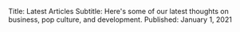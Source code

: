 Title: Latest Articles
Subtitle: Here's some of our latest thoughts on business, pop culture, and development.
Published: January 1, 2021
